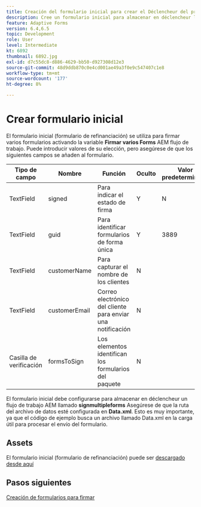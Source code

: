 ```yaml
---
title: Creación del formulario inicial para crear el Déclencheur del proceso
description: Cree un formulario inicial para almacenar en déclencheur la notificación por correo electrónico a fin de iniciar el proceso de firma.
feature: Adaptive Forms
version: 6.4,6.5
topic: Development
role: User
level: Intermediate
kt: 6892
thumbnail: 6892.jpg
exl-id: d7c55dc8-d886-4629-bb50-d927308d12e3
source-git-commit: 48d9ddb870c0e4cd001ae49a3f0e9c547407c1e8
workflow-type: tm+mt
source-wordcount: '177'
ht-degree: 8%

---
```


# Crear formulario inicial

El formulario inicial (formulario de refinanciación) se utiliza para firmar varios formularios activando la variable **Firmar varios Forms** AEM flujo de trabajo. Puede introducir valores de su elección, pero asegúrese de que los siguientes campos se añaden al formulario.

| Tipo de campo | Nombre | Función | Oculto | Valor predeterminado |
| ------------------------|---------------------------------------|--------------------|--------|----------------- |
| TextField | signed | Para indicar el estado de firma | Y | N |
| TextField | guid | Para identificar formularios de forma única | Y | 3889 |
| TextField | customerName | Para capturar el nombre de los clientes | N |
| TextField | customerEmail | Correo electrónico del cliente para enviar una notificación | N |
| Casilla de verificación | formsToSign | Los elementos identifican los formularios del paquete | N |

El formulario inicial debe configurarse para almacenar en déclencheur un flujo de trabajo AEM llamado **signmultipleforms**
Asegúrese de que la ruta del archivo de datos esté configurada en **Data.xml**. Esto es muy importante, ya que el código de ejemplo busca un archivo llamado Data.xml en la carga útil para procesar el envío del formulario.

## Assets

El formulario inicial (formulario de refinanciación) puede ser [descargado desde aquí](assets/refinance-form.zip)

## Pasos siguientes

[Creación de formularios para firmar](./create-forms-for-signing.md)
